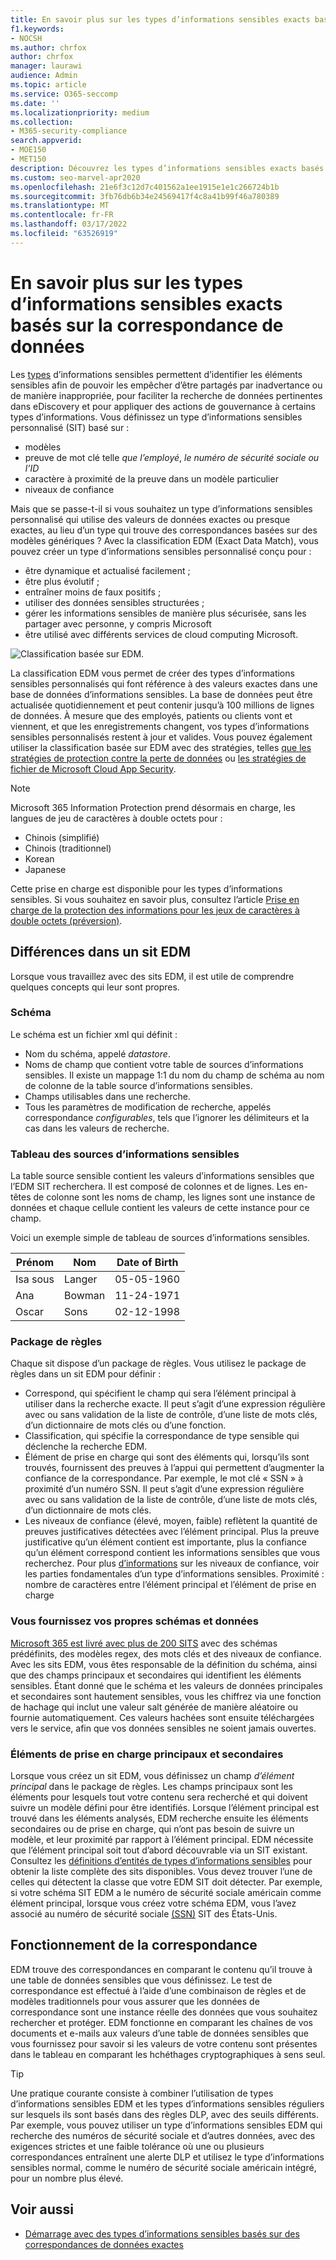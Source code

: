 ```yaml
---
title: En savoir plus sur les types d’informations sensibles exacts basés sur la correspondance de données
f1.keywords:
- NOCSH
ms.author: chrfox
author: chrfox
manager: laurawi
audience: Admin
ms.topic: article
ms.service: O365-seccomp
ms.date: ''
ms.localizationpriority: medium
ms.collection:
- M365-security-compliance
search.appverid:
- MOE150
- MET150
description: Découvrez les types d’informations sensibles exacts basés sur les correspondances de données.
ms.custom: seo-marvel-apr2020
ms.openlocfilehash: 21e6f3c12d7c401562a1ee1915e1e1c266724b1b
ms.sourcegitcommit: 3fb76db6b34e24569417f4c8a41b99f46a780389
ms.translationtype: MT
ms.contentlocale: fr-FR
ms.lasthandoff: 03/17/2022
ms.locfileid: "63526919"
---
```

# <a name="learn-about-exact-data-match-based-sensitive-information-types"></a>En savoir plus sur les types d’informations sensibles exacts basés sur la correspondance de données

Les [types](sensitive-information-type-learn-about.md) d’informations sensibles permettent d’identifier les éléments sensibles afin de pouvoir les empêcher d’être partagés par inadvertance ou de manière inappropriée, pour faciliter la recherche de données pertinentes dans eDiscovery et pour appliquer des actions de gouvernance à certains types d’informations. Vous définissez un type d’informations sensibles personnalisé (SIT) basé sur :

- modèles
- preuve de mot clé telle *que l’employé*, *le numéro de sécurité sociale* *ou l’ID*
- caractère à proximité de la preuve dans un modèle particulier
- niveaux de confiance

Mais que se passe-t-il si vous souhaitez un type d’informations sensibles personnalisé qui utilise des valeurs de données exactes ou presque exactes, au lieu d’un type qui trouve des correspondances basées sur des modèles génériques ? Avec la classification EDM (Exact Data Match), vous pouvez créer un type d’informations sensibles personnalisé conçu pour :

- être dynamique et actualisé facilement ;
- être plus évolutif ;
- entraîner moins de faux positifs ;
- utiliser des données sensibles structurées ;
- gérer les informations sensibles de manière plus sécurisée, sans les partager avec personne, y compris Microsoft
- être utilisé avec différents services de cloud computing Microsoft.

![Classification basée sur EDM.](../media/EDMClassification.png)

La classification EDM vous permet de créer des types d’informations sensibles personnalisés qui font référence à des valeurs exactes dans une base de données d’informations sensibles. La base de données peut être actualisée quotidiennement et peut contenir jusqu’à 100 millions de lignes de données. À mesure que des employés, patients ou clients vont et viennent, et que les enregistrements changent, vos types d’informations sensibles personnalisés restent à jour et valides. Vous pouvez également utiliser la classification basée sur EDM avec des stratégies, telles [que les stratégies de protection contre la perte de données](dlp-learn-about-dlp.md) ou [les stratégies de fichier de Microsoft Cloud App Security](/cloud-app-security/data-protection-policies).

> [!NOTE]
> Microsoft 365 Information Protection prend désormais en charge, les langues de jeu de caractères à double octets pour :
>
> - Chinois (simplifié)
> - Chinois (traditionnel)
> - Korean
> - Japanese
>
> Cette prise en charge est disponible pour les types d’informations sensibles. Si vous souhaitez en savoir plus, consultez l’article [Prise en charge de la protection des informations pour les jeux de caractères à double octets (préversion)](mip-dbcs-relnotes.md).

## <a name="whats-different-in-an-edm-sit"></a>Différences dans un sit EDM

Lorsque vous travaillez avec des sits EDM, il est utile de comprendre quelques concepts qui leur sont propres.  

### <a name="schema"></a>Schéma

Le schéma est un fichier xml qui définit :

- Nom du schéma, appelé *datastore*. 
- Noms de champ que contient votre table de sources d’informations sensibles. Il existe un mappage 1:1 du nom du champ de schéma au nom de colonne de la table source d’informations sensibles.
- Champs utilisables dans une recherche.
- Tous les paramètres de modification de recherche, appelés correspondance *configurables*, tels que l’ignorer les délimiteurs et la cas dans les valeurs de recherche.

### <a name="sensitive-information-source-table"></a>Tableau des sources d’informations sensibles

La table source sensible contient les valeurs d’informations sensibles que l’EDM SIT recherchera. Il est composé de colonnes et de lignes. Les en-têtes de colonne sont les noms de champ, les lignes sont une instance de données et chaque cellule contient les valeurs de cette instance pour ce champ.

Voici un exemple simple de tableau de sources d’informations sensibles.

|Prénom  |Nom  |Date of Birth  |
|---------|---------|---------|
|Isa sous   |Langer  | 05-05-1960 |
|Ana   |Bowman         |11-24-1971 |
|Oscar   |Sons         |02-12-1998 |


### <a name="rule-package"></a>Package de règles

Chaque sit dispose d’un package de règles. Vous utilisez le package de règles dans un sit EDM pour définir :

- Correspond, qui spécifient le champ qui sera l’élément principal à utiliser dans la recherche exacte. Il peut s’agit d’une expression régulière avec ou sans validation de la liste de contrôle, d’une liste de mots clés, d’un dictionnaire de mots clés ou d’une fonction.
- Classification, qui spécifie la correspondance de type sensible qui déclenche la recherche EDM.
- Élément de prise en charge qui sont des éléments qui, lorsqu’ils sont trouvés, fournissent des preuves à l’appui qui permettent d’augmenter la confiance de la correspondance. Par exemple, le mot clé « SSN » à proximité d’un numéro SSN. Il peut s’agit d’une expression régulière avec ou sans validation de la liste de contrôle, d’une liste de mots clés, d’un dictionnaire de mots clés.
- Les niveaux de confiance (élevé, moyen, faible) reflètent la quantité de preuves justificatives détectées avec l’élément principal. Plus la preuve justificative qu’un élément contient est importante, plus la confiance qu’un élément correspond contient les informations sensibles que vous recherchez. Pour plus [d’informations](sensitive-information-type-learn-about.md#fundamental-parts-of-a-sensitive-information-type) sur les niveaux de confiance, voir les parties fondamentales d’un type d’informations sensibles.
Proximité : nombre de caractères entre l’élément principal et l’élément de prise en charge

### <a name="you-supply-your-own-schema-and-data"></a>Vous fournissez vos propres schémas et données

[Microsoft 365 est livré avec plus de 200 SITS](sensitive-information-type-entity-definitions.md) avec des schémas prédéfinits, des modèles regex, des mots clés et des niveaux de confiance. Avec les sits EDM, vous êtes responsable de la définition du schéma, ainsi que des champs principaux et secondaires qui identifient les éléments sensibles. Étant donné que le schéma et les valeurs de données principales et secondaires sont hautement sensibles, vous les chiffrez [](/dotnet/standard/security/ensuring-data-integrity-with-hash-codes) via une fonction de hachage qui inclut une valeur salt générée de [](https://en.wikipedia.org/wiki/Salt_(cryptography)#:~:text=The%20salt%20value%20is%20generated%20at%20random%20and,the%20salt%20value%20and%20hashed%20value%20are%20stored.) manière aléatoire ou fournie automatiquement. Ces valeurs hachées sont ensuite téléchargées vers le service, afin que vos données sensibles ne soient jamais ouvertes.

### <a name="primary-and-secondary-support-elements"></a>Éléments de prise en charge principaux et secondaires

Lorsque vous créez un sit EDM, vous définissez un champ *d’élément principal* dans le package de règles. Les champs principaux sont les éléments pour lesquels tout votre contenu sera recherché et qui doivent suivre un modèle défini pour être identifiés. Lorsque l’élément principal est trouvé dans les éléments analysés, EDM recherche ensuite les éléments  secondaires ou de prise en charge, qui n’ont pas besoin de suivre un modèle, et leur proximité par rapport à l’élément principal. EDM nécessite que l’élément principal soit tout d’abord découvrable via un SIT existant. Consultez les [définitions d’entités de types d’informations sensibles](sensitive-information-type-entity-definitions.md) pour obtenir la liste complète des sits disponibles. Vous devez trouver l’une de celles qui détectent la classe que votre EDM SIT doit détecter. Par exemple, si votre schéma SIT EDM a le numéro de sécurité sociale américain comme élément principal, lorsque vous créez votre schéma EDM, vous l’avez associé au numéro de sécurité sociale [(SSN)](sensitive-information-type-entity-definitions.md#us-social-security-number-ssn) SIT des États-Unis.


## <a name="how-matching-works"></a>Fonctionnement de la correspondance

EDM trouve des correspondances en comparant le contenu qu’il trouve à une table de données sensibles que vous définissez. Le test de correspondance est effectué à l’aide d’une combinaison de règles et de modèles traditionnels pour vous assurer que les données de correspondance sont une instance réelle des données que vous souhaitez rechercher et protéger. EDM fonctionne en comparant les chaînes de vos documents et e-mails aux valeurs d’une table de données sensibles que vous fournissez pour savoir si les valeurs de votre contenu sont présentes dans le tableau en comparant les hchéthages cryptographiques à sens seul.

> [!TIP]
> Une pratique courante consiste à combiner l’utilisation de types d’informations sensibles EDM et les types d’informations sensibles réguliers sur lesquels ils sont basés dans des règles DLP, avec des seuils différents. Par exemple, vous pouvez utiliser un type d’informations sensibles EDM qui recherche des numéros de sécurité sociale et d’autres données, avec des exigences strictes et une faible tolérance où une ou plusieurs correspondances entraînent une alerte DLP et utilisez le type d’informations sensibles normal, comme le numéro de sécurité sociale américain intégré, pour un nombre plus élevé.  

## <a name="see-also"></a>Voir aussi

- [Démarrage avec des types d’informations sensibles basés sur des correspondances de données exactes](sit-get-started-exact-data-match-based-sits-overview.md#get-started-with-exact-data-match-based-sensitive-information-types)
   
